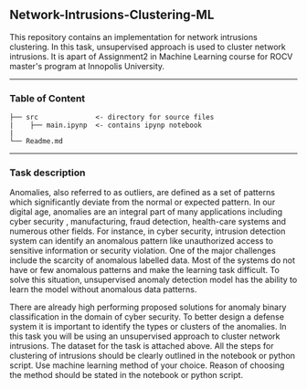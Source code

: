 ## Network-Intrusions-Clustering-ML
This repository contains an implementation for network intrusions clustering. In this task, unsupervised approach is used to cluster network intrusions. It is apart of Assignment2 in Machine Learning course for ROCV master's program at Innopolis University.

---
### Table of Content 
```
├── src              <- directory for source files 
|    ├── main.ipynp  <- contains ipynp notebook
|    
└── Readme.md
```
---
### Task description 
Anomalies, also referred to as outliers, are defined as a set of patterns which significantly deviate from the normal or expected pattern. In our digital age, anomalies are an integral part of many applications including cyber security , manufacturing, fraud detection, health-care systems and numerous other fields. For instance,
in cyber security, intrusion detection system can identify an anomalous pattern like unauthorized access to sensitive information or security violation. One of the major challenges include the scarcity of anomalous labelled data. Most of the systems do not have or few anomalous patterns and make the learning task difficult. To solve this situation, unsupervised anomaly detection model has the ability to learn the model without anomalous data patterns.

There are already high performing proposed solutions for anomaly binary classification in the domain of cyber security. To better design a defense system it is important to identify the types or clusters of the anomalies. In this task you will be using an unsupervised approach to cluster network intrusions. The dataset for the task is attached above. All the steps for clustering of intrusions should be clearly outlined in the notebook or python script. Use machine learning method of your choice. Reason of choosing the method should be stated in the notebook or python script.
